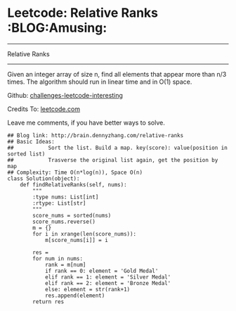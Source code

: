# Leetcode: Relative Ranks     :BLOG:Amusing:


---

Relative Ranks  

---

Given an integer array of size n, find all elements that appear more than n/3 times. The algorithm should run in linear time and in O(1) space.  

Github: [challenges-leetcode-interesting](https://github.com/DennyZhang/challenges-leetcode-interesting/tree/master/relative-ranks)  

Credits To: [leetcode.com](https://leetcode.com/problems/relative-ranks/description/)  

Leave me comments, if you have better ways to solve.  

    ## Blog link: http://brain.dennyzhang.com/relative-ranks
    ## Basic Ideas:
    ##           Sort the list. Build a map. key(score): value(position in sorted list)
    ##           Trasverse the original list again, get the position by map
    ## Complexity: Time O(n*log(n)), Space O(n)
    class Solution(object):
        def findRelativeRanks(self, nums):
            """
            :type nums: List[int]
            :rtype: List[str]
            """
            score_nums = sorted(nums)
            score_nums.reverse()
            m = {}
            for i in xrange(len(score_nums)):
                m[score_nums[i]] = i
    
            res = 
            for num in nums:
                rank = m[num]
                if rank == 0: element = 'Gold Medal'
                elif rank == 1: element = 'Silver Medal'
                elif rank == 2: element = 'Bronze Medal'
                else: element = str(rank+1)
                res.append(element)
            return res